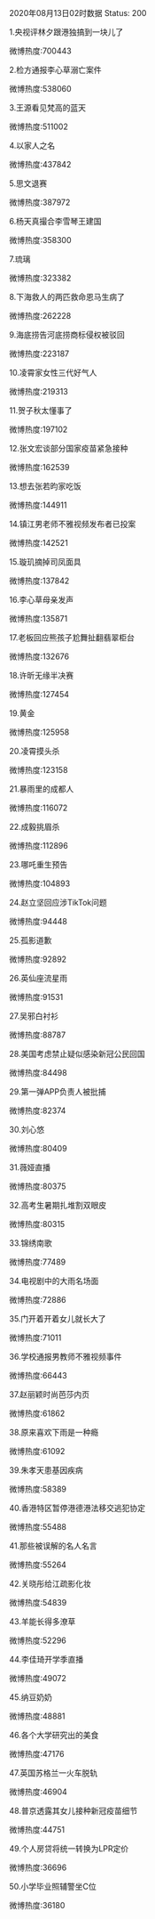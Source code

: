 2020年08月13日02时数据
Status: 200

1.央视评林夕跟港独搞到一块儿了

微博热度:700443

2.检方通报李心草溺亡案件

微博热度:538060

3.王源看见梵高的蓝天

微博热度:511002

4.以家人之名

微博热度:437842

5.思文退赛

微博热度:387972

6.杨天真撮合李雪琴王建国

微博热度:358300

7.琉璃

微博热度:323382

8.下海救人的两匹救命恩马生病了

微博热度:262228

9.海底捞告河底捞商标侵权被驳回

微博热度:223187

10.凌霄家女性三代好气人

微博热度:219313

11.贺子秋太懂事了

微博热度:197102

12.张文宏谈部分国家疫苗紧急接种

微博热度:162539

13.想去张若昀家吃饭

微博热度:144911

14.镇江男老师不雅视频发布者已投案

微博热度:142521

15.璇玑摘掉司凤面具

微博热度:137842

16.李心草母亲发声

微博热度:135871

17.老板回应熊孩子尬舞扯翻翡翠柜台

微博热度:132676

18.许昕无缘半决赛

微博热度:127454

19.黄金

微博热度:125958

20.凌霄摸头杀

微博热度:123158

21.暴雨里的成都人

微博热度:116072

22.成毅挑眉杀

微博热度:112896

23.哪吒重生预告

微博热度:104893

24.赵立坚回应涉TikTok问题

微博热度:94448

25.孤影道歉

微博热度:92892

26.英仙座流星雨

微博热度:91531

27.吴邪白衬衫

微博热度:88787

28.美国考虑禁止疑似感染新冠公民回国

微博热度:84498

29.第一弹APP负责人被批捕

微博热度:82374

30.刘心悠

微博热度:80409

31.薇娅直播

微博热度:80375

32.高考生暑期扎堆割双眼皮

微博热度:80315

33.锦绣南歌

微博热度:77489

34.电视剧中的大雨名场面

微博热度:72886

35.门开着开着女儿就长大了

微博热度:71011

36.学校通报男教师不雅视频事件

微博热度:66443

37.赵丽颖时尚芭莎内页

微博热度:61862

38.原来喜欢下雨是一种瘾

微博热度:61092

39.朱孝天患基因疾病

微博热度:58389

40.香港特区暂停港德港法移交逃犯协定

微博热度:55488

41.那些被误解的名人名言

微博热度:55264

42.关晓彤给江疏影化妆

微博热度:54839

43.羊能长得多潦草

微博热度:52296

44.李佳琦开学季直播

微博热度:49072

45.纳豆奶奶

微博热度:48881

46.各个大学研究出的美食

微博热度:47176

47.英国苏格兰一火车脱轨

微博热度:46904

48.普京透露其女儿接种新冠疫苗细节

微博热度:44751

49.个人房贷将统一转换为LPR定价

微博热度:36696

50.小学毕业照辅警坐C位

微博热度:36180

